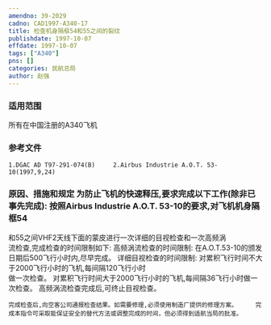 ```yaml
---
amendno: 39-2029  
cadno: CAD1997-A340-17  
title: 检查机身隔框54和55之间的裂纹  
publishdate: 1997-10-07  
effdate: 1997-10-07  
tags: ["A340"]  
pns: []  
categories: 民航总局  
author: 赵强  
---
```

  
### 适用范围  
所有在中国注册的A340飞机  
  
<!--more-->  
### 参考文件  
    1.DGAC AD T97-291-074(B)     2.Airbus Industrie A.O.T. 53-10(1997,9,24)  
  
### 原因、措施和规定 为防止飞机的快速释压,要求完成以下工作(除非已事先完成):     按照Airbus Industrie A.O.T. 53-10的要求,对飞机机身隔框54  
和55之间VHF2天线下面的蒙皮进行一次详细的目视检查和一次高频涡  
流检查,完成检查的时间限制如下:     高频涡流检查的时间限制: 在A.O.T.53-10的颁发日期后500飞行小时内,尽早完成。     详细目视检查的时间限制:     对累积飞行时间不大于2000飞行小时的飞机,每间隔120飞行小时  
做一次检查。     对累积飞行时间大于2000飞行小时的飞机,每间隔36飞行小时做一次检查。     高频涡流检查完成后,可终止目视检查。   
  
    完成检查后,向空客公司通报检查结果。如需要修理,必须使用制造厂提供的修理方案。     完成本指令可采取能保证安全的替代方法或调整完成的时间，但必须得到适航当局的批准。  

